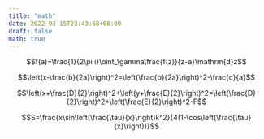 ```yaml
---
title: "math"
date: 2022-03-15T23:43:58+08:00
draft: false
math: true
---
```


$$f(a)=\frac{1}{2\pi i}\oint_\gamma\frac{f(z)}{z-a}\mathrm{d}z$$

$$\left(x-\frac{b}{2a}\right)^2=\left(\frac{b}{2a}\right)^2-\frac{c}{a}$$

$$\left(x+\frac{D}{2}\right)^2+\left(y+\frac{E}{2}\right)^2=\left(\frac{D}{2}\right)^2+\left(\frac{E}{2}\right)^2-F$$

$$S=\frac{x\sin\left(\frac{\tau}{x}\right)k^2}{4(1-\cos\left(\frac{\tau}{x}\right))}$$


